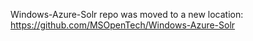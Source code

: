 Windows-Azure-Solr repo was moved to a new location: https://github.com/MSOpenTech/Windows-Azure-Solr